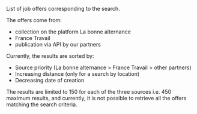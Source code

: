 List of job offers corresponding to the search.

The offers come from:

- collection on the platform La bonne alternance
- France Travail
- publication via API by our partners

Currently, the results are sorted by:

- Source priority (La bonne alternance > France Travail > other partners)
- Increasing distance (only for a search by location)
- Decreasing date of creation

The results are limited to 150 for each of the three sources i.e. 450 maximum results, and currently, it is not possible to retrieve all the offers matching the search criteria.
